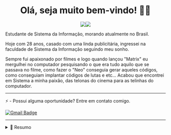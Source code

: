 
<h1 align='center'>
   Olá, seja muito bem-vindo! 👨‍💻
</h1>


<p align='center'>
<a href="https://www.linkedin.com/in/matheusvalpassos/"><img src="https://img.shields.io/badge/linkedin-%230077B5.svg?&style=for-the-badge&logo=linkedin&logoColor=white"/></a><a href="https://www.instagram.com/eu.mtheus/"><img src="https://img.shields.io/badge/instagram-%23E4405F.svg?&style=for-the-badge&logo=instagram&logoColor=white"/></a>
</p>

Estudante de Sistema da Informação, morando atualmente no Brasil.

Hoje com 28 anos, casado com uma linda publicitária, ingressei na faculdade de Sistema da Informação seguindo meu sonho.

Sempre fui apaixonado por filmes e logo quando lançou "Matrix" eu mergulhei no computador pesquisando o que era tudo aquilo que se passava no filme, como fazer o "Neo" conseguia gerar aqueles códigos, como conseguiam implantar códigos de lutas e etc... Acabou que encontrei em Sistema a minha paixão, das telonas do cinema para as telinhas do computador.

----------------------------------------------------

⚡ - Possui alguma oportunidade? Entre em contato comigo.

[![Gmail Badge](https://img.shields.io/badge/send%20me%20a%20email-white?style=for-the-badge&logo=gmail&link=mailto:matvalpassos@gmail.com)](mailto:matvalpassos@gmail.com)

----------------------------------------------------

<details>
  <summary>📃 Resumo</summary>
  
## Educação

- 📖 **Sistema da Informação**\
📆 2023 - Atualmente\
📍 **Universidade Estácio de Sá** - Cabo Frio, Brazil

## Procurando por Experiência

- 👨‍💻 **À procura**\
📆 Atualmente\
📍  - Remoto, Brazil
